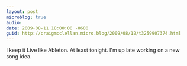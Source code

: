 ```yaml
---
layout: post
microblog: true
audio: 
date: 2009-08-11 18:00:00 -0600
guid: http://craigmcclellan.micro.blog/2009/08/12/t3259907374.html
---
```

I keep it Live like Ableton.  At least tonight.  I'm up late working on a new song idea.
